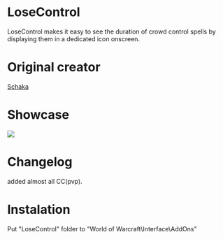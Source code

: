 # LoseControl
LoseControl makes it easy to see the duration of crowd control spells by displaying them in a dedicated icon onscreen.
# Original creator
[Schaka](https://github.com/Schaka/LoseControl)
# Showcase
![](http://cdn-wow.mmoui.com/preview/pvw20393.jpg)
# Changelog
added almost all CC(pvp).
# Instalation
Put "LoseControl" folder to "World of Warcraft\Interface\AddOns"

